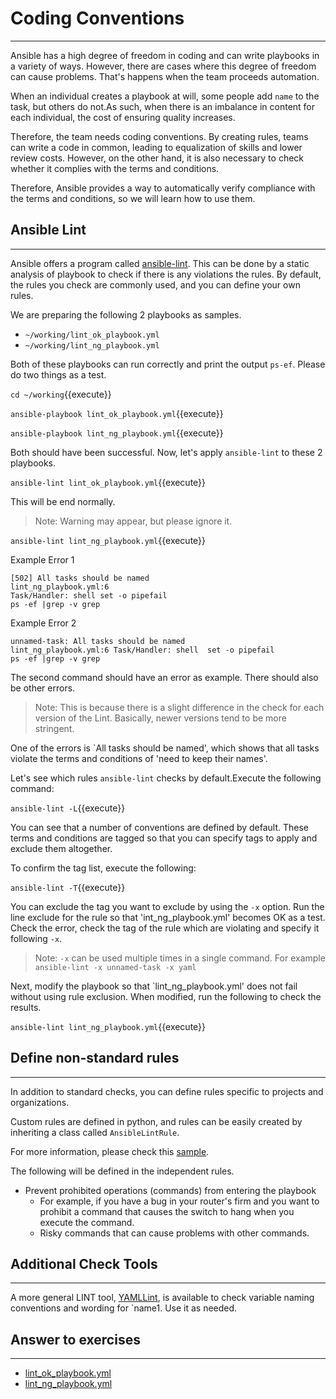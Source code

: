 # Coding Conventions
---
Ansible has a high degree of freedom in coding and can write playbooks in a variety of ways. However, there are cases where this degree of freedom can cause problems. That's happens when the team proceeds automation.

When an individual creates a playbook at will, some people add `name` to the task, but others do not.As such, when there is an imbalance in content for each individual, the cost of ensuring quality increases.

Therefore, the team needs coding conventions. By creating rules, teams can write a code in common, leading to equalization of skills and lower review costs. However, on the other hand, it is also necessary to check whether it complies with the terms and conditions.

Therefore, Ansible provides a way to automatically verify compliance with the terms and conditions, so we will learn how to use them.

## Ansible Lint
---
Ansible offers a program called [ansible-lint](https://github.com/ansible/ansible-lint). This can be done by a static analysis of playbook to check if there is any violations the rules. By default, the rules you check are commonly used, and you can define your own rules.

We are preparing the following 2 playbooks as samples.

- `~/working/lint_ok_playbook.yml`
- `~/working/lint_ng_playbook.yml`

Both of these playbooks can run correctly and print the output `ps-ef`. Please do two things as a test.

`cd ~/working`{{execute}}

`ansible-playbook lint_ok_playbook.yml`{{execute}}

`ansible-playbook lint_ng_playbook.yml`{{execute}}

Both should have been successful. Now, let's apply `ansible-lint` to these 2 playbooks.

`ansible-lint lint_ok_playbook.yml`{{execute}}

This will be end normally.

> Note: Warning may appear, but please ignore it.

`ansible-lint lint_ng_playbook.yml`{{execute}}

Example Error 1
```text
[502] All tasks should be named
lint_ng_playbook.yml:6
Task/Handler: shell set -o pipefail
ps -ef |grep -v grep
```

Example Error 2
```text
unnamed-task: All tasks should be named
lint_ng_playbook.yml:6 Task/Handler: shell  set -o pipefail
ps -ef |grep -v grep
```

The second command should have an error as example. There should also be other errors.

> Note: This is because there is a slight difference in the check for each version of the Lint. Basically, newer versions tend to be more stringent.

One of the errors is `All tasks should be named', which shows that all tasks violate the terms and conditions of 'need to keep their names'.

Let's see which rules `ansible-lint` checks by default.Execute the following command:

`ansible-lint -L`{{execute}}

You can see that a number of conventions are defined by default. These terms and conditions are tagged so that you can specify tags to apply and exclude them altogether.

To confirm the tag list, execute the following:

`ansible-lint -T`{{execute}}

You can exclude the tag you want to exclude by using the `-x` option. Run the line exclude for the rule so that 'int_ng_playbook.yml' becomes OK as a test. Check the error, check the tag of the rule which are violating and specify it following `-x`.

> Note: `-x` can be used multiple times in a single command. For example `ansible-lint -x unnamed-task -x yaml`

Next, modify the playbook so that `lint_ng_playbook.yml' does not fail without using rule exclusion. When modified, run the following to check the results.

`ansible-lint lint_ng_playbook.yml`{{execute}}

## Define non-standard rules
---
In addition to standard checks, you can define rules specific to projects and organizations.

Custom rules are defined in python, and rules can be easily created by inheriting a class called `AnsibleLintRule`.

For more information, please check this [sample](https://github.com/ansible/ansible-lint/blob/master/examples/rules/TaskHasTag.py).

The following will be defined in the independent rules.

- Prevent prohibited operations (commands) from entering the playbook
  - For example, if you have a bug in your router's firm and you want to prohibit a command that causes the switch to hang when you execute the command.
  - Risky commands that can cause problems with other commands.


## Additional Check Tools
---
A more general LINT tool, [YAMLLint](https://github.com/adrienverge/yamllint), is available to check variable naming conventions and wording for `name1. Use it as needed.

## Answer to exercises
---
- [lint\_ok\_playbook.yml](https://github.com/irixjp/katacoda-scenarios/blob/master/materials/working/lint_ok_playbook.yml)
- [lint\_ng\_playbook.yml](https://github.com/irixjp/katacoda-scenarios/blob/master/materials/working/lint_ng_playbook.yml)
